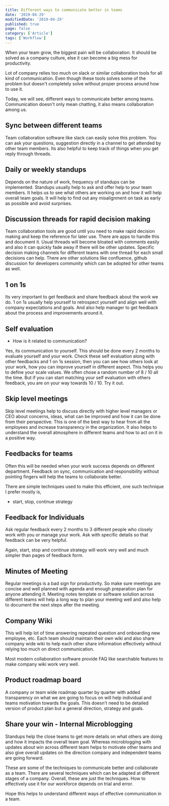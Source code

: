 ```yaml
---
title: Different ways to communicate better in teams
date: '2019-04-29'
modifiedDate: '2019-04-29'
published: true
page: false
category: ['Article']
tags: ['Workflow']
---
```


When your team grow, the biggest pain will be collaboration. It should be solved as a company culture, else it can become a big mess for productivity.

Lot of company relies too much on slack or similar collaboration tools for all kind of communication. Even though these tools solves some of the problem but doesn't completely solve without proper process around how to use it.

Today, we will see, different ways to communicate better among teams. Communication doesn't only mean chatting, it also means collaboration among us.

## Sync between different teams

Team collaboration software like slack can easily solve this problem. You can ask your questions, suggestion directly in a channel to get attended by other team members.
Its also helpful to keep track of things when you get reply through threads.

## Daily or weekly standups

Depends on the nature of work, frequency of standups can be implemented. Standups usually help to ask and offer help to your team members. It helps us to see what others are working on and how it will help overall team goals. It will help to find out any misalignment on task as early as possible and avoid surprises.

## Discussion threads for rapid decision making

Team collaboration tools are good until you need to make rapid decision making and keep the reference for later use. There are apps to handle this and document it. Usual threads will become bloated with comments easily and also it can quickly fade away if there will be other updates.
Specific decision making channels for different teams with one thread for each small decisions can help. There are other solutions like confluence, github discussion for developers community which can be adopted for other teams as well.

## 1 on 1s

Its very important to get feedback and share feedback about the work we do. 1 on 1s usually help yourself to retrospect yourself and align well with company expectations and goals.
And also help manager to get feedback about the process and improvements around it.

## Self evaluation

- How is it related to communication?

Yes, its communication to yourself. This should be done every 2 months to evaluate yourself and your work. Check these self evaluation along with other feedbacks and 1 on 1s session, then you can see how others look at your work, how you can improve yourself in different aspect.
This helps you to define your scale values. We often chose a random number of 8 / 10 all the time. But if you can start matching your self evaluation with others feedback, you are on your way towards 10 / 10. Try it out.

## Skip level meetings

Skip level meetings help to discuss directly with higher level managers or CEO about concerns, ideas, what can be improved and how it can be done from their perspective. This is one of the best way to hear from all the employees and increase transparency in the organization.
It also helps to understand the overall atmosphere in different teams and how to act on it in a positive way.

## Feedbacks for teams

Often this will be needed when your work success depends on different department. Feedback on sync, communication and responsibility without pointing fingers will help the teams to collaborate better.

There are simple techniques used to make this efficient, one such technique I prefer mostly is,

- start, stop, continue strategy

## Feedback for Individuals

Ask regular feedback every 2 months to 3 different people who closely work with you or manage your work. Ask with specific details so that feedback can be very helpful.

Again, start, stop and continue strategy will work very well and much simpler than pages of feedback form.

## Minutes of Meeting

Regular meetings is a bad sign for productivity. So make sure meetings are concise and well planned with agenda and enough preparation plan for anyone attending it.
Meeting notes template or software solution across different teams will help a long way to plan your meeting well and also help to document the next steps after the meeting.

## Company Wiki

This will help lot of time answering repeated question and onboarding new employee, etc. Each team should maintain their own wiki and also share company wide wiki to help each other share information effectively without relying too much on direct communication.

Most modern collaboration software provide FAQ like searchable features to make company wiki work very well.

## Product roadmap board

A company or team wide roadmap quarter by quarter with added transparency on what we are going to focus on will help individual and teams motivation towards the goals. This doesn't need to be detailed version of product plan but a general direction, strategy and goals.

## Share your win - Internal Microblogging

Standups help the close teams to get more details on what others are doing and how it impacts the overall team goal. Whereas microblogging with updates about win across different team helps to motivate other teams and also give overall updates on the direction company and independent teams are going forward.

These are some of the techniques to communicate better and collaborate as a team. There are several techniques which can be adapted at different stages of a company. Overall, these are just the techniques. How to effectively use it for our workforce depends on trial and error.

Hope this helps to understand different ways of effective communication in a team.
